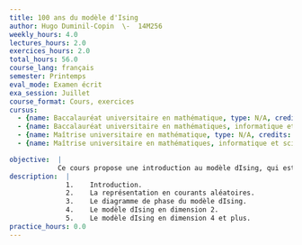 ```yaml
---
title: 100 ans du modèle d'Ising
author: Hugo Duminil-Copin  \-  14M256
weekly_hours: 4.0
lectures_hours: 2.0
exercices_hours: 2.0
total_hours: 56.0
course_lang: français
semester: Printemps
eval_mode: Examen écrit
exa_session: Juillet
course_format: Cours, exercices
cursus:
  - {name: Baccalauréat universitaire en mathématique, type: N/A, credits: 6.0}
  - {name: Baccalauréat universitaire en mathématiques, informatique et sciences numériques, type: N/A, credits: 6.0}
  - {name: Maîtrise universitaire en mathématique, type: N/A, credits: 6.0}
  - {name: Maîtrise universitaire en mathématiques, informatique et sciences numériques, type: N/A, credits: 6.0}

objective:  |
            Ce cours propose une introduction au modèle dIsing, qui est probablement le modèle le plus classique de physique mathématique. De nombreux concepts de physique statistique seront présentés dans le cas du modèle mentionné.
description:  |
              1.	Introduction. 
              2.	La représentation en courants aléatoires.
              3.	Le diagramme de phase du modèle dIsing.
              4.	Le modèle dIsing en dimension 2.
              5.	Le modèle dIsing en dimension 4 et plus.
practice_hours: 0.0
---
```


